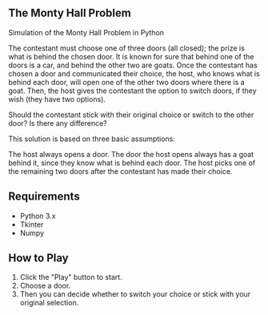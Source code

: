 ## The Monty Hall Problem
Simulation of the Monty Hall Problem in Python

The contestant must choose one of three doors (all closed); the prize is what is behind the chosen door. It is known for sure that behind one of the doors is a car, and behind the other two are goats. Once the contestant has chosen a door and communicated their choice, the host, who knows what is behind each door, will open one of the other two doors where there is a goat. Then, the host gives the contestant the option to switch doors, if they wish (they have two options).

Should the contestant stick with their original choice or switch to the other door? Is there any difference?

This solution is based on three basic assumptions:

The host always opens a door.
The door the host opens always has a goat behind it, since they know what is behind each door.
The host picks one of the remaining two doors after the contestant has made their choice.

## Requirements
- Python 3.x
- Tkinter
- Numpy

## How to Play
1. Click the "Play" button to start.
2. Choose a door.
3. Then you can decide whether to switch your choice or stick with your original selection.
